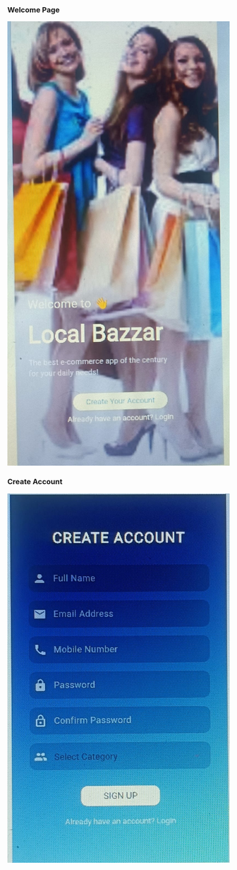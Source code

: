 ### Welcome Page
![image alt]( https://github.com/chanadana-aa/flutter-localbazzar/blob/0904b1cb3ce36b53eb96c79636e7012347d9b61e/git%20localbazzar%20images/image%2035.jpg )
### Create Account
![image alt](https://github.com/chanadana-aa/flutter-localbazzar/blob/966fbc1b0b66ea6a9da6211a6dd4f92ff23a5a31/git%20localbazzar%20images/image36.jpg)
